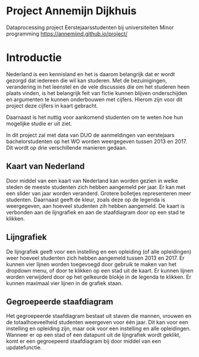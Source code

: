 # Project Annemijn Dijkhuis
Dataprocessing project Eerstejaarsstudenten bij universiteiten
Minor programming
https://annemijnd.github.io/project/

# Introductie

Nederland is een kennisland en het is daarom belangrijk dat er wordt gezorgd dat iedereen die wil kan studeren.
Met de bezuinigingen, verandering in het leenstel en de vele discussies die om het studeren heen plaats vinden,
is het belangrijk feit van fictie kunnen blijven onderschijden en argumenten te kunnen onderbouwen met cijfers. 
Hierom zijn voor dit project deze cijfers in kaart gebracht. 

Daarnaast is het nuttig voor aankomend studenten om te weten hoe hun mogelijke studie er uit ziet. 

In dit project zal met data van DUO de aanmeldingen van eerstejaars bachelorstudenten op het WO worden weergegeven tussen 2013 en 2017. Dit wordt op drie verschillende manieren gedaan. 

## Kaart van Nederland

Door middel van een kaart van Nederland kan worden gezien in welke steden de meeste studenten zich hebben aangemeld per jaar.
Er kan met een slider van jaar worden veranderd. Grotere bolletjes representeren meer studenten. Daarnaast geeft de kleur, zoals deze op de legenda is weergegeven, aan hoeveel studenten zih hebben aangemeld. De kaart is verbonden aan de lijngrafiek en aan de staafdiagram door op een stad te klikken. 

## Lijngrafiek

De lijngrafiek geeft voor een instelling en een opleiding (of alle opleidingen) weer hoeveel studenten zich hebben aangemeld tussen 2013 en 2017. Er kunnen vier lijnen worden toegevoegd door gebruik te maken van het dropdown menu, of door te klikken op een stad uit de kaart. Er kunnen lijnen worden verwijderd door op het gelkeurde blokje in de legenda te klikken. Er kunnen maximaal vier lijnen in de grafiek staan.


## Gegroepeerde staafdiagram

Het gegroepeerde staafdiagram bestaat uit staven die mannen, vrouwen  en de totaalhoeveelheid studenten weergeven voor één jaar. Dit kan voor een instelling en opleiding zijn, maar ook voor een instelling en alle opleidingen. Wanneer er op een stad of een datapunt uit de lijngrafiek wordt geklikt, komt er een gegroepeerd staafdiagram bij door middel van een updatefunctie.


